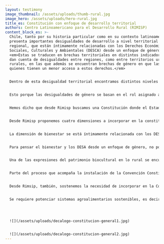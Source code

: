```yaml
---
layout: testimony
image_thumbnail: /assets/uploads/thumb-rural.jpg
image_hero: /assets/uploads/hero-rural.jpg
title_es: Constitución con enfoque de desarrollo territorial
authors: Centro Latinoamericano para el Desarrollo Rural (RIMISP)
content_block_es: >-
  Chile, tanto por su historia particular como en su contexto latinoamericano,
  presenta importantes desigualdades de desarrollo a nivel territorial y
  regional, que están íntimamente relacionadas con los Derechos Económicos,
  Sociales, Culturales y Ambientales (DESCA) desde un enfoque de género.
  <em>Estas se traducen en brechas territoriales en distintos indicadores que
  dan cuenta de desigualdades entre regiones, como entre territorios urbanos y
  rurales, en las que además se encuentran brechas de género en que las mujeres
  quienes tienen un menor acceso a estos derechos.</em>


  Dentro de esta desigualdad territorial encontramos distintos niveles de acceso a servicios, acceso a la naturaleza, estructura productiva, capacidad de emprendimiento e innovación, calidad del trabajo, entre otras. Estas son entendidas como brechas existentes entre territorios en diversas dimensiones, tanto por niveles de ingreso y pobreza, como también condiciones laborales, existencia de bienes y servicios, calidad del medioambiente y calidad de vida en general. Y lo mismo sucede entre hombres y mujeres, pues encontramos brechas de género en estos indicadores. Y así como estas brechas territoriales no se corrigen con el tiempo, y más bien se refuerzan dados los incentivos y efectos de economía política que favorecen a las grandes ciudades y territorios urbanos por sobre los territorios rurales; en el caso de las brechas de género, la superación de estas no depende de las mujeres y sus capacidades individuales, sino también de las características de los territorios donde ellas habitan. 


  Esto porque las desigualdades de género se basan en el rol asignado a las mujeres y hombres en las esferas políticas, económicas y sociales, lo que se traduce a las estructuras productivas, las instituciones, la cultura y las organizaciones de los territorios. 


  Hemos dicho que desde Rimisp buscamos una Constitución donde el Estado reconozca los territorios y, por lo tanto, considere sus particularidades y necesidades específicas en la garantía de derechos, inversión pública, entendimiento normativo y cuerpo legal que habilite un desarrollo inclusivo. Para que el desarrollo territorial sea inclusivo, necesariamente requiere que este sea desde un enfoque de género que considere las necesidades, intereses y expectativas de las mujeres de manera explícita. No es posible pensar un desarrollo con cohesión territorial si las mujeres cargan con el peso de dicho desarrollo, haciéndose cargo de la mayoría del trabajo de reproducción que otorgan las condiciones para el desarrollo de otros y quedando excluidas de los accesos y oportunidades que este acarrea. Es por esto que, cuando decimos que se necesita que la constitución entregue un mandato constitucional a las instituciones para orientar sus objetivos y planificar políticas de manera integrada e intersectorial (con articulación de los distintos sectores) decimos también que esta integralidad necesita incorporar el enfoque de género de manera transversal a todos los sectores del Estado. 


  Desde Rimisp proponemos cuatro dimensiones a incorporar en la constitución desde un enfoque de desarrollo territorial rural, las que tienen un importante correlato con derechos sociales con enfoque de género: garantizar derechos sociales con una concepción de bienestar más amplia y diversa, junto con resguardar el patrimonio biocultural, sumado a la distribución del poder y la capacidad de agencia de la ciudadanía.


  La dimensión de bienestar se está íntimamente relacionada con los DESA con enfoque de género, pues esta se aproxima a la idea de calidad de vida o buen vivir, y se ha posicionado como una de las principales herramientas para canalizar la construcción de un nuevo pacto social que logre asegurar una vida digna a las y los habitantes del país. Cuando los servicios públicos son deficientes en calidad y se privatizan los derechos sociales, son las mujeres las que se ven desproporcionadamente afectadas. Garantizar los DESA debe ser un compromiso constitucional pues apunta a que hombres y mujeres de dichos territorios logren un bienestar integral y desarrollo personal, donde sus necesidades e intereses sean atendidos. Y es necesario que estos tengan enfoque de género pues, dadas las relaciones de género y las dinámicas territoriales, hombres y mujeres enfrentan barreras distintas y acceden a los servicios de manera diferenciada. 


  Para pensar el bienestar y los DESA desde un enfoque de género, no podemos olvidar la agencia de la ciudadanía, traducida en su participación. Esta es una dimensión importante del enfoque territorial tanto en los procesos de diálogo multiactor para el desarrollo, como en las coaliciones territoriales. Así, la participación es un elemento fundamental de las dinámicas territoriales y el desarrollo territorialmente cohesionado, que se vincula con la capacidad de agencia, pero también con las estructuras de oportunidades institucionales que lo permiten e incentivan. En este punto es necesario considerar el enfoque de género ya que, en general, el rol de las mujeres se asocia a todas aquellas tareas reproductivas vinculadas al espacio doméstico y de cuidado, tales como la alimentación, la salud de las personas, la educación de niñas y niños, y el cuidado en general de personas dependientes y estas asociaciones se repiten a menudo en los ejercicios participativos. En contraposición, las mujeres han estado subrepresentadas en el espacio público, en el acceso a bienes y servicios sociales, en la toma de decisiones sobre desarrollo local, en las instancias de participación política, en las organizaciones y coaliciones locales. Esto ha provocado que la visión, los intereses, y las ideas de las mujeres queden ausentes, más aún en las zonas rurales, generando un desarrollo territorial desequilibrado y sesgado (Rimisp, 2017). Para que la participación ciudadana y el desarrollo territorial sea inclusivo, es necesario generar un sistema de participación que permita contar con los habilitadores para lograr los estándares señalados donde la transparencia, la información, la inclusión de los tradicionalmente excluidos, el proceso de comunicación y de educación es clave.


  Una de las expresiones del patrimonio biocultural en lo rural se encuentra en el conjunto de usos, representaciones, expresiones, conocimientos y técnicas que las comunidades reconocen como parte esencial de su vida en relación con la del medio que los rodea. Cada territorio establece sistemas de género, que entre las relaciones que norma y estructuran, se encuentran las formas de relacionarse con la naturaleza, aspecto que debe ser considerado en el resguardo del patrimonio biocultural. Estos procesos colectivos, que son centrales para el bienestar humano, los encontramos en múltiples territorios en formas ligadas a lo culinario y el patrimonio agroalimentario, en lo que las mujeres son quienes resguardan este conocimiento al tiempo que encuentran oportunidades para su desarrollo. Así, este patrimonio necesita de protección y reconocimiento y, por tanto, estar presentes en la discusión constitucional, reconociendo que el género juega un rol importante en ello.


  Parte del proceso que acompaña la instalación de la Convención Constituyente está orientado justamente a eso, a definir qué elementos deben estar a la base de un nuevo contrato social respecto a la vida que imaginamos, lo que involucra pensar los derechos sociales, las relaciones sociales, el patrimonio biocultural y la manera en que se interactúa y concibe a la naturaleza, en el cruce de una escala nacional y territorial.


  Desde Rimsip, también, sostenemos la necesidad de incorporar en la Constitución el derecho a la alimentación como derecho fundamental. Puesto que es el punto de partida de la vida humana y de su vínculo con la naturaleza, y es la base para el cumplimiento del resto de derechos. En este punto no puede pasarse por alto el rol de las mujeres como sostenedoras de la vida humana por medio del trabajo reproductivo que recae sobre ellas y su rol fundamental en la alimentación de sus familias, desde la producción de alimentos y su preparación. El sistema alimentario y la actividad económica en toda su cadena han de orientarse principalmente a la satisfacción de una alimentación suficiente, nutritiva, accesible, sostenible y de acuerdo con las preferencias de las personas. La calidad de la alimentación también se ve determinada por el género, donde los hogares con jefatura femenina son más vulnerable a la inseguridad  alimentaria y son las mujeres y niñas quienes primero se privan en cantidad y calidad de alimentos. 


  Se requiere potenciar sistemas agroalimentarios sostenibles, es decir, competitivos, inclusivos y resilientes, y la agricultura familiar puede contribuir a potenciarlos, además de ser capaz de reforzar el desarrollo equilibrado de los territorios rurales, reconociendo y potenciando el papel protagónico de las mujeres en estas cadenas –como productoras y comercializadoras– y el rol que juegan en la preservación de especies, de la cultura y las identidades locales, mostrando en muchas ocasiones un alto grado de adaptación y mitigación del cambio climático.




  ![](/assets/uploads/decalogo-constitucion-general1.jpg)


  ![](/assets/uploads/decalogo-constitucion-general2.jpg)
---
```

